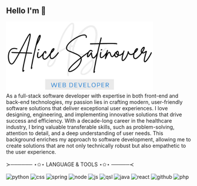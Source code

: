 ## Hello I'm 👋
<img src="./Name_Logo.PNG" alt="about" width="400"/>

<br/>
As a full-stack software developer with expertise in both front-end and back-end technologies, my passion lies in crafting modern, user-friendly software solutions that deliver exceptional user experiences. I love designing, engineering, and implementing innovative solutions that drive success and efficiency. With a decade-long career in the healthcare industry, I bring valuable transferable skills, such as problem-solving, attention to detail, and a deep understanding of user needs. This background enriches my approach to software development, allowing me to create solutions that are not only technically robust but also empathetic to the user experience.
<br/>
<br/>
≻────── ⋆✩⋆    LANGUAGE & TOOLS   ⋆✩⋆ ─────≺

<br/>
<br/>
<img src="https://github.com/user-attachments/assets/7552fa79-664e-4610-b516-d516d44d2482" alt="python" width="75"/>
<img src="https://github.com/user-attachments/assets/c054b003-136e-4a0d-ad20-e37a997ae039" alt="css" width="75"/>
<img src="https://github.com/user-attachments/assets/3d487c30-ef86-4022-9646-ea5b1fc78fd3" alt="spring" width="75"/>
<img src="https://github.com/user-attachments/assets/e7db53c7-c5f8-41ba-b6e6-e2c065be92ff" alt="node" width="75"/>
<img src="https://github.com/user-attachments/assets/fd214d95-5075-4e48-b002-a65c3d771646" alt="js" width="75"/>
<img src="https://github.com/user-attachments/assets/4172c794-15d2-477d-b70d-7da4e78f3cf0" alt="qsl" width="75"/>
<img src="https://github.com/user-attachments/assets/7f2f9648-5e5f-4bad-81b5-fc3f77c7a584" alt="java" width="75"/>
<img src="https://github.com/user-attachments/assets/20df17dc-7a94-44be-a935-f2251316009f" alt="react" width="75"/>
<img src="https://github.com/user-attachments/assets/95ccf534-27cc-4052-a9ad-74e20175c675" alt="github" width="75"/>
<img src="https://github.com/user-attachments/assets/25a6e1c4-6f50-4c5d-a7b8-6ae7faea718a" alt="php" width="75"/>

<!--
**AliceSatinover/AliceSatinover** is a ✨ _special_ ✨ repository because its `README.md` (this file) appears on your GitHub profile.

Here are some ideas to get you started:

- 🔭 I’m currently working on ...
- 🌱 I’m currently learning ...
- 👯 I’m looking to collaborate on ...
- 🤔 I’m looking for help with ...
- 💬 Ask me about ...
- 📫 How to reach me: ...
- 😄 Pronouns: ...
- ⚡ Fun fact: ...
-->
